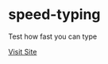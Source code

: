 # speed-typing

Test how fast you can type

[Visit Site](https://harshitrajsinha.github.io/speed-typing/)
